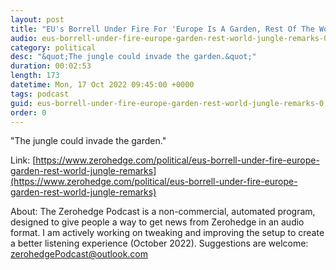 ```yaml
---
layout: post
title: "EU's Borrell Under Fire For 'Europe Is A Garden, Rest Of The World Is Jungle' Remarks"
audio: eus-borrell-under-fire-europe-garden-rest-world-jungle-remarks-0
category: political
desc: "&quot;The jungle could invade the garden.&quot;"
duration: 00:02:53
length: 173
datetime: Mon, 17 Oct 2022 09:45:00 +0000
tags: podcast
guid: eus-borrell-under-fire-europe-garden-rest-world-jungle-remarks-0
order: 0
---
```

&quot;The jungle could invade the garden.&quot;

Link: [https://www.zerohedge.com/political/eus-borrell-under-fire-europe-garden-rest-world-jungle-remarks](https://www.zerohedge.com/political/eus-borrell-under-fire-europe-garden-rest-world-jungle-remarks)

About: The Zerohedge Podcast is a non-commercial, automated program, designed to give people a way to get news from Zerohedge in an audio format.  I am actively working on tweaking and improving the setup to create a better listening experience (October 2022).  Suggestions are welcome: [zerohedgePodcast@outlook.com](mailto:zerohedgePodcast@outlook.com)